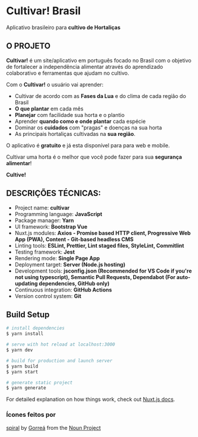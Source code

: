 
# Cultivar! Brasil

Aplicativo brasileiro para **cultivo de Hortaliças**

## O PROJETO

**Cultivar!** é um site/aplicativo em português focado no Brasil com o objetivo de fortalecer a independência alimentar através do aprendizado colaborativo e ferramentas que ajudam no cultivo.

Com o **Cultivar!** o usuário vai aprender:

- Cultivar de acordo com as **Fases da Lua** e do clima de cada região do Brasil
- **O que plantar** em cada mês
- **Planejar** com facilidade sua horta e o plantio
- Aprender **quando como e onde plantar** cada espécie
- Dominar os **cuidados** com "pragas" e doenças na sua horta
- As principais hortaliças cultivadas na **sua região**.

O aplicativo é **gratuito** e já esta disponível para para web e mobile.

Cultivar uma horta é o melhor que você pode fazer para sua **segurança alimentar**!

**Cultive!**

## DESCRIÇÕES TÉCNICAS:
  - Project name: **cultivar**
  - Programming language: **JavaScript**
  - Package manager: **Yarn**
  - UI framework: **Bootstrap Vue**
  - Nuxt.js modules: **Axios - Promise based HTTP client, Progressive Web App (PWA), Content - Git-based headless CMS**
  - Linting tools: **ESLint, Prettier, Lint staged files, StyleLint, Commitlint**
  - Testing framework: **Jest**
  - Rendering mode: **Single Page App**
  - Deployment target: **Server (Node.js hosting)**
  - Development tools: **jsconfig.json (Recommended for VS Code if you're not using typescript), Semantic Pull Requests, Dependabot (For auto-updating dependencies, GitHub only)**
  - Continuous integration: **GitHub Actions**
  - Version control system: **Git**

## Build Setup

```bash
# install dependencies
$ yarn install

# serve with hot reload at localhost:3000
$ yarn dev

# build for production and launch server
$ yarn build
$ yarn start

# generate static project
$ yarn generate
```

For detailed explanation on how things work, check out [Nuxt.js docs](https://nuxtjs.org).

### Ícones feitos por
[spiral](https://thenounproject.com/term/spiral/1247435/) by [Gorreá](https://thenounproject.com/Lauchu) from the [Noun Project](http://thenounproject.com/)